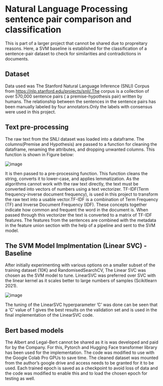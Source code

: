 # Natural Language Processing sentence pair comparison and classification 
This is part of a larger project that cannot be shared due to propreitary reasons. Here, a SVM baseline is established for the classification of a sentence-pair dataset to check for similarities and contradictions in documents. 

## Dataset
Data used was The Stanford Natural Language Inference (SNLI) Corpus from https://nlp.stanford.edu/projects/snli/.The corpus is a collection of
over 570,000 sentence pairs ( a premise-hypothesis pair) written by humans. The relationship
between the sentences in the sentence pairs has been manually labeled by four annotators.Only the labels with consensus were used
in this project.

## Text pre-processing

The raw text from the SNLI dataset was loaded into a dataframe. The columns(Premise and Hypothesis) are passed to a function for cleaning the dataframe, renaming the attributes, and
dropping unwanted columns. This function is shown in Figure below:

![image](https://github.com/Surya-LR/NaturalLanguageProcessing_SVM_Baseline/assets/77691667/55db6317-f3db-4399-ad7e-d7654a0a4c2f)


It is then passed to a pre-processing function. This function cleans the string, converts it to lower-case, and applies
lemmatization. As the algorithms cannot work with the raw text directly, the text must be converted into vectors of numbers using a text vectorizer. TF-IDF(Term frequency-inverse document frequency),
is used in this project to transform the raw text into a usable vector.TF-IDF is a combination of Term Frequency (TF) and Inverse Document Frequency (IDF). These concepts together indicate
how common and frequent the word in the document is. When passed through this vectorizer the text is converted to a matrix of TF-IDF features. The features from the sentences are combined with the metadata in the feature union section
with the help of a pipeline and sent to the SVM model. 

## The SVM Model Implmentation (Linear SVC) - Baseline

After initially experimenting with various options on a smaller subset of the training dataset (10K)
and RandomisedSearchCV, The Linear SVC was chosen as the SVM model to tune. LinearSVC was preferred over SVC with the linear kernel as it scales better to large numbers of samples
(Scikitlearn 2021).

![image](https://github.com/Surya-LR/NaturalLanguageProcessing_SVM_Baseline/assets/77691667/a39f8ddf-4d31-4428-ada5-39a9fc0b58f7)

The tuning of the LinearSVC hyperparameter ’C’ was done can be seen that a ‘C’ value of 1 gives the best results on the validation set and is
used in the final implementation of the LinearSVC code.


## Bert based models

The Albert and Legal-Bert cannot be shared as it is was developed and paid for by the Company. For this, Pytorch and Hugging Face transformer library has been used for the implementation. The
code was modified to use with the Google Colab Pro GPUs to save time. The cleaned dataset was mounted from the author’s google drive and access needs to be granted for it to be used. Each trained epoch is saved as a checkpoint to avoid loss of data and the code was modified to enable this and to load the chosen epoch for testing as well.


